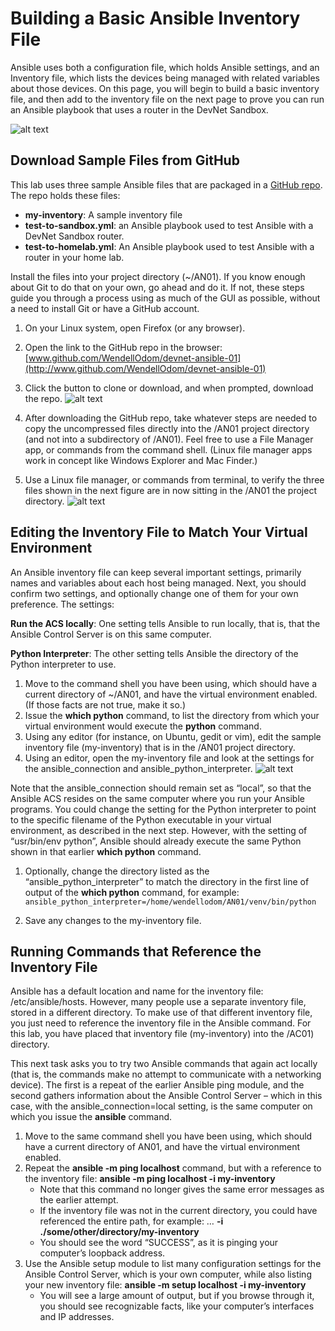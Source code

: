 # Building a Basic Ansible Inventory File

Ansible uses both a configuration file, which holds Ansible settings, and an Inventory file, which lists the devices being managed with related variables about those devices. On this page, you will begin to build a basic inventory file, and then add to the inventory file on the next page to prove you can run an Ansible playbook that uses a router in the DevNet Sandbox.

![alt text](/posts/files/02-ansible-05-home-lab-ansible/assets/images/desktop-5-18.png)

## Download Sample Files from GitHub

This lab uses three sample Ansible files that are packaged in a [GitHub repo](http://www.github.com/WendellOdom/devnet-ansible-01). The repo holds these files:

-   **my-inventory**: A sample inventory file
-   **test-to-sandbox.yml**: an Ansible playbook used to test Ansible with a DevNet Sandbox router.
-   **test-to-homelab.yml**: An Ansible playbook used to test Ansible with a router in your home lab.

Install the files into your project directory (~/AN01). If you know enough about Git to do that on your own, go ahead and do it. If not, these steps guide you through a process using as much of the GUI as possible, without a need to install Git or have a GitHub account.

1.  On your Linux system, open Firefox (or any browser).
2.  Open the link to the GitHub repo in the browser: [www.github.com/WendellOdom/devnet-ansible-01](http://www.github.com/WendellOdom/devnet-ansible-01)
3.  Click the button to clone or download, and when prompted, download the repo.
![alt text](/posts/files/02-ansible-05-home-lab-ansible/assets/images/desktop-5-19.png)

4.  After downloading the GitHub repo, take whatever steps are needed to copy the uncompressed files directly into the /AN01 project directory (and not into a subdirectory of /AN01). Feel free to use a File Manager app, or commands from the command shell. (Linux file manager apps work in concept like Windows Explorer and Mac Finder.)
5.  Use a Linux file manager, or commands from terminal, to verify the three files shown in the next figure are in now sitting in the /AN01 the project directory.
![alt text](/posts/files/02-ansible-05-home-lab-ansible/assets/images/desktop-5-20.png)

## Editing the Inventory File to Match Your Virtual Environment

An Ansible inventory file can keep several important settings, primarily names and variables about each host being managed. Next, you should confirm two settings, and optionally change one of them for your own preference. The settings:

**Run the ACS locally**: One setting tells Ansible to run locally, that is, that the Ansible Control Server is on this same computer.

**Python Interpreter**: The other setting tells Ansible the directory of the Python interpreter to use.

1.  Move to the command shell you have been using, which should have a current directory of ~/AN01, and have the virtual environment enabled. (If those facts are not true, make it so.)
2.  Issue the **which python** command, to list the directory from which your virtual environment would execute the **python** command.
3.  Using any editor (for instance, on Ubuntu, gedit or vim), edit the sample inventory file (my-inventory) that is in the /AN01 project directory.
4.  Using an editor, open the my-inventory file and look at the settings for the ansible_connection and ansible_python_interpreter.
![alt text](/posts/files/02-ansible-05-home-lab-ansible/assets/images/desktop-5-21.png)

   Note that the ansible_connection should remain set as “local”, so that the Ansible ACS resides on the same computer where you run your Ansible programs. You could change the setting for the Python interpreter to point to the specific filename of the Python executable in your virtual environment, as described in the next step. However, with the setting of “usr/bin/env python”, Ansible should already execute the same Python shown in that earlier **which python** command.

1.  Optionally, change the directory listed as the “ansible_python_interpreter” to match the directory in the first line of output of the **which python** command, for example:
``ansible_python_interpreter=/home/wendellodom/AN01/venv/bin/python
``

1.  Save any changes to the my-inventory file.

## Running Commands that Reference the Inventory File

Ansible has a default location and name for the inventory file: /etc/ansible/hosts. However, many people use a separate inventory file, stored in a different directory. To make use of that different inventory file, you just need to reference the inventory file in the Ansible command. For this lab, you have placed that inventory file (my-inventory) into the /AC01) directory.

This next task asks you to try two Ansible commands that again act locally (that is, the commands make no attempt to communicate with a networking device). The first is a repeat of the earlier Ansible ping module, and the second gathers information about the Ansible Control Server – which in this case, with the ansible_connection=local setting, is the same computer on which you issue the **ansible** command.

1.  Move to the same command shell you have been using, which should have a current directory of AN01, and have the virtual environment enabled.
2.  Repeat the **ansible -m ping localhost** command, but with a reference to the inventory file: **ansible -m ping localhost -i my-inventory**
    -   Note that this command no longer gives the same error messages as the earlier attempt.
    -   If the inventory file was not in the current directory, you could have referenced the entire path, for example: … **-i ./some/other/directory/my-inventory**
    -   You should see the word “SUCCESS”, as it is pinging your computer’s loopback address.
3.  Use the Ansible setup module to list many configuration settings for the Ansible Control Server, which is your own computer, while also listing your new inventory file: **ansible -m setup localhost -i my-inventory**
    -   You will see a large amount of output, but if you browse through it, you should see recognizable facts, like your computer’s interfaces and IP addresses.

